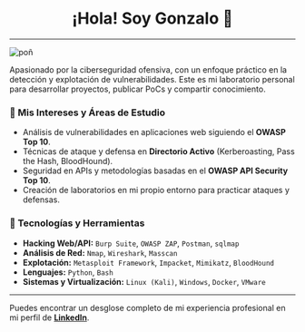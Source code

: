 <h1 align="center">¡Hola! Soy Gonzalo 👋</h1>

---
![poñ](https://github.com/user-attachments/assets/81d0cf6d-baaf-488d-ab05-e7e7ca2f9ed9)




Apasionado por la ciberseguridad ofensiva, con un enfoque práctico en la detección y explotación de vulnerabilidades. Este es mi laboratorio personal para desarrollar proyectos, publicar PoCs y compartir conocimiento.

### 🌱 Mis Intereses y Áreas de Estudio

* Análisis de vulnerabilidades en aplicaciones web siguiendo el **OWASP Top 10**.
* Técnicas de ataque y defensa en **Directorio Activo** (Kerberoasting, Pass the Hash, BloodHound).
* Seguridad en APIs y metodologías basadas en el **OWASP API Security Top 10**.
* Creación de laboratorios en mi propio entorno para practicar ataques y defensas.

### 🔧 Tecnologías y Herramientas

* **Hacking Web/API:** `Burp Suite`, `OWASP ZAP`, `Postman`, `sqlmap`
* **Análisis de Red:** `Nmap`, `Wireshark`, `Masscan`
* **Explotación:** `Metasploit Framework`, `Impacket`, `Mimikatz`, `BloodHound`
* **Lenguajes:** `Python`, `Bash`
* **Sistemas y Virtualización:** `Linux (Kali)`, `Windows`, `Docker`, `VMware`
---

Puedes encontrar un desglose completo de mi experiencia profesional en mi perfil de **[LinkedIn](https://www.linkedin.com/in/gonzalo-g%C3%B3mez-martos-2b51722b1/)**.
